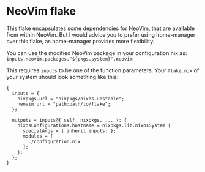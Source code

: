 # NeoVim flake
This flake encapsulates some dependencies for NeoVim, that are available from within NeoVim.
But I would advice you to prefer using home-manager over this flake, as home-manager provides more flexibility.

You can use the modified NeoVim package in your configuration.nix as:
`inputs.neovim.packages."${pkgs.system}".neovim`

This requires `inputs` to be one of the function parameters.
Your `flake.nix` of your system should look something like this:

```
{
  inputs = {
    nixpkgs.url = "nixpkgs/nixos-unstable";
    neovim.url = "path:path/to/flake";
  };

  outputs = inputs@{ self, nixpkgs, ... }: {
    nixosConfigurations.hostname = nixpkgs.lib.nixosSystem {
      specialArgs = { inherit inputs; };
      modules = [
        ./configuration.nix
      ];
    };
  };
}
```
